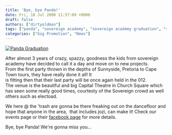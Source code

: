 ```yaml
---
title: 'Bye, bye Panda!'
date: Fri, 18 Jul 2008 11:57:09 +0000
draft: false
authors: ["dirtyoldman"]
tags: ["panda", "sovereign academy", "sovereign academy graduation", "sovereign graduation"]
categories: ["Gig Promotion", "News"]
---
```


[![Panda Graduation](/wp-content/uploads/2008/07/n22826877921_1610.jpg "n22826877921_1610")](/wp-content/uploads/2008/07/n22826877921_1610.jpg)

After almost 3 years of crazy, spazzy, goodness the kids from sovereign academy have decided to call it a day and move on to new projects. From the first party thrown in the depths of Sunnyside, Pretoria to Cape Town tours, they have really done it all! It is fitting then that their last party will be once again held in the 012. The venue is the beautiful and big Capital Theatre in Church Square which has seen some really good times, courtesty of the Sovereign crowd as well others such as electoad.

We here @ the 'trash are gonna be there freaking out on the dancefloor and hope that anyone in the area,  that includes jozi, can make it! Check our events page or their [facebook page](http://www.facebook.com/event.php?eid=22826877921) for more details.

Bye, bye Panda! We're gonna miss you...